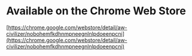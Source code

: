 # Available on the Chrome Web Store


[https://chrome.google.com/webstore/detail/aw-civilizer/nobohemfkdhnmpneegnlnlpdoeenpcni](https://chrome.google.com/webstore/detail/aw-civilizer/nobohemfkdhnmpneegnlnlpdoeenpcni)

